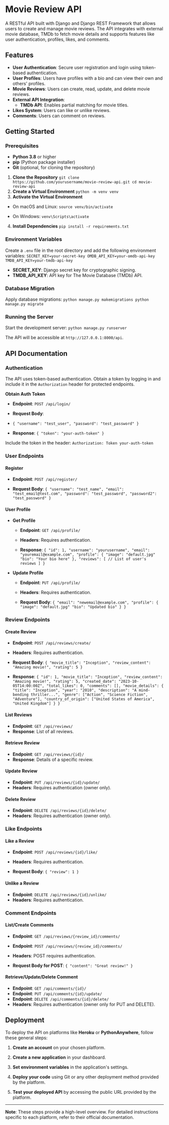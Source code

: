 # Movie Review API

A RESTful API built with Django and Django REST Framework that allows users to create and manage movie reviews. The API integrates with external movie database, TMDb to fetch movie details and supports features like user authentication, profiles, likes, and comments.

## Features

-   **User Authentication**: Secure user registration and login using token-based authentication.
-   **User Profiles**: Users have profiles with a bio and can view their own and others' profiles.
-   **Movie Reviews**: Users can create, read, update, and delete movie reviews.
-   **External API Integration**:
    -   **TMDb API**: Enables partial matching for movie titles.
-   **Likes System**: Users can like or unlike reviews.
-   **Comments**: Users can comment on reviews.

## Getting Started

### Prerequisites

-   **Python 3.8** or higher
-   **pip** (Python package installer)
-   **Git** (optional, for cloning the repository)

1. **Clone the Repository**
`git clone https://github.com/yourusername/movie-review-api.git
cd movie-review-api`
2. **Create a Virtual Environment**
`python -m venv venv`
3. **Activate the Virtual Environment**
-   On macOS and Linux:
    `source venv/bin/activate` 
    
-   On Windows:
    `venv\Scripts\activate`
4. **Install Dependencies**
`pip install -r requirements.txt`

### Environment Variables

Create a `.env` file in the root directory and add the following environment variables:
`SECRET_KEY=your-secret-key
OMDB_API_KEY=your-omdb-api-key
TMDB_API_KEY=your-tmdb-api-key` 

-   **SECRET_KEY**: Django secret key for cryptographic signing.
-   **TMDB_API_KEY**: API key for The Movie Database (TMDb) API.

### Database Migration

Apply database migrations:
`python manage.py makemigrations
python manage.py migrate` 

### Running the Server

Start the development server:
`python manage.py runserver` 

The API will be accessible at `http://127.0.0.1:8000/api`.

## API Documentation

### Authentication

The API uses token-based authentication. Obtain a token by logging in and include it in the `Authorization` header for protected endpoints.

**Obtain Auth Token**

-   **Endpoint**: `POST /api/login/`
    
-   **Request Body**:
- 
    `{
      "username": "test_user",
      "password": "test_password"
    }` 
    
-   **Response**:
    `{
      "token": "your-auth-token"
    }` 
    

Include the token in the header:
`Authorization: Token your-auth-token` 

### User Endpoints

#### Register

-   **Endpoint**: `POST /api/register/`
    
-   **Request Body**:
    `{
      "username": "test_name",
      "email": "test_email@test.com",
      "password": "test_password",
      "password2": "test_password"
    }` 
    

#### User Profile

-   **Get Profile**
    
    -   **Endpoint**: `GET /api/profile/`
        
    -   **Headers**: Requires authentication.
        
    -   **Response**:
        `{
          "id": 1,
          "username": "yourusername",
          "email": "youremail@example.com",
          "profile": {
	        "image": "default.jpg"
            "bio": "Your bio here"
          },
          "reviews": [
            // List of user's reviews
          ]
        }` 
        
-   **Update Profile**
    
    -   **Endpoint**: `PUT /api/profile/`
        
    -   **Headers**: Requires authentication.
        
    -   **Request Body**:
        `{
          "email": "newemail@example.com",
          "profile": {
            "image": "default.jpg"
            "bio": "Updated bio"
          }
        }` 
        

### Review Endpoints

#### Create Review

-   **Endpoint**: `POST /api/reviews/create/`
    
-   **Headers**: Requires authentication.
    
-   **Request Body**:
    `{
      "movie_title": "Inception",
      "review_content": "Amazing movie!",
      "rating": 5
    }` 
    
-   **Response**:
    `{
      "id": 1,
      "movie_title": "Inception",
      "review_content": "Amazing movie!",
      "rating": 5,
      "created_date": "2023-10-05T14:00:00Z",
      "total_likes": 0,
      "comments": [],
      "movie_details": {
        "title": "Inception",
        "year": "2010",
        "description": "A mind-bending thriller...",
        "genre": ["Action", "Science Fiction", "Adventure"],
        "country_of_origin": ["United States of America", "United Kingdom"]
      }
    }` 
    

#### List Reviews

-   **Endpoint**: `GET /api/reviews/`
-   **Response**: List of all reviews.

#### Retrieve Review

-   **Endpoint**: `GET /api/reviews/{id}/`
-   **Response**: Details of a specific review.

#### Update Review

-   **Endpoint**: `PUT /api/reviews/{id}/update/`
-   **Headers**: Requires authentication (owner only).

#### Delete Review

-   **Endpoint**: `DELETE /api/reviews/{id}/delete/`
-   **Headers**: Requires authentication (owner only).

### Like Endpoints

#### Like a Review

-   **Endpoint**: `POST /api/reviews/{id}/like/`
    
-   **Headers**: Requires authentication.
    
-   **Request Body**:
    `{
      "review": 1
    }` 
    

#### Unlike a Review

-   **Endpoint**: `DELETE /api/reviews/{id}/unlike/`
-   **Headers**: Requires authentication.

### Comment Endpoints

#### List/Create Comments

-   **Endpoint**: `GET /api/reviews/{review_id}/comments/`
    
-   **Endpoint**: `POST /api/reviews/{review_id}/comments/`
    
-   **Headers**: POST requires authentication.
    
-   **Request Body for POST**:
    `{
      "content": "Great review!"
    }` 
    

#### Retrieve/Update/Delete Comment

-   **Endpoint**: `GET /api/comments/{id}/`
-   **Endpoint**: `PUT /api/comments/{id}/update/`
-   **Endpoint**: `DELETE /api/comments/{id}/delete/`
-   **Headers**: Requires authentication (owner only for PUT and DELETE).


## Deployment

To deploy the API on platforms like **Heroku** or **PythonAnywhere**, follow these general steps:

1.  **Create an account** on your chosen platform.
    
2.  **Create a new application** in your dashboard.
    
3.  **Set environment variables** in the application's settings.
    
4.  **Deploy your code** using Git or any other deployment method provided by the platform.
    
5.  **Test your deployed API** by accessing the public URL provided by the platform.
    

----------

**Note**: These steps provide a high-level overview. For detailed instructions specific to each platform, refer to their official documentation.